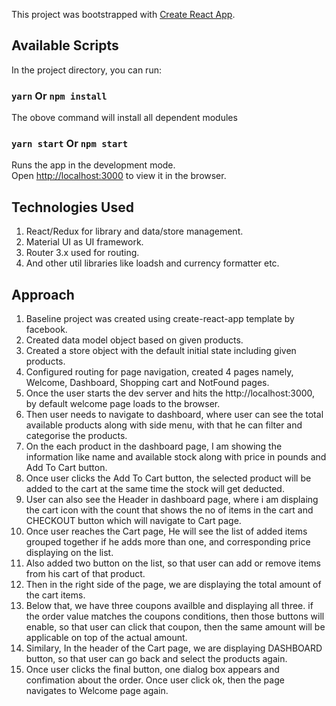 This project was bootstrapped with [Create React App](https://github.com/facebookincubator/create-react-app).

## Available Scripts

In the project directory, you can run:

### `yarn` Or `npm install` 

The obove command will install all dependent modules

### `yarn start` Or `npm start`  

Runs the app in the development mode.<br>
Open [http://localhost:3000](http://localhost:3000) to view it in the browser.

## Technologies Used

 1. React/Redux for library and data/store management. 
 2. Material UI as UI framework.
 3. Router 3.x used for routing.
 4. And other util libraries like loadsh and currency formatter etc.

## Approach

 1. Baseline project was created using create-react-app template by facebook.
 2. Created data model object based on given products.
 3. Created a store object with the default initial state including given products. 
 4. Configured routing for page navigation, created 4 pages namely, Welcome, Dashboard, Shopping cart and   NotFound pages.
 5. Once the user starts the dev server and hits the http://localhost:3000, by default welcome page loads
 to the browser.
 6. Then user needs to navigate to dashboard, where user can see the total available products along with
 side menu, with that he can filter and categorise the products.
 7. On the each product in the dashboard page, I am showing the information like name and available stock along with price in pounds and Add To Cart button.
 8. Once user clicks the Add To Cart button, the selected product will be added to the cart at the same time
 the stock will get deducted.
 9. User can also see the Header in dashboard page, where i am displaing the cart icon with the count that shows the no of items in the cart and CHECKOUT button which will navigate to Cart page.
 10. Once user reaches the Cart page, He will see the list of added items grouped together if he adds more than one, and corresponding price displaying on the list.
 11. Also added two button on the list, so that user can add or remove items from his cart of that product.
 12. Then in the right side of the page, we are displaying the total amount of the cart items.
 13. Below that, we have three coupons availble and displaying all three. if the order value matches the coupons conditions, then those buttons will enable, so that user can click that coupon, then the same amount will be applicable on top of the actual amount.
 14. Similary, In the header of the Cart page, we are displaying DASHBOARD button, so that user can go back and select the products again.
 15. Once user clicks the final button, one dialog box appears and confimation about the order. Once user click ok, then the page navigates to Welcome page again.  
